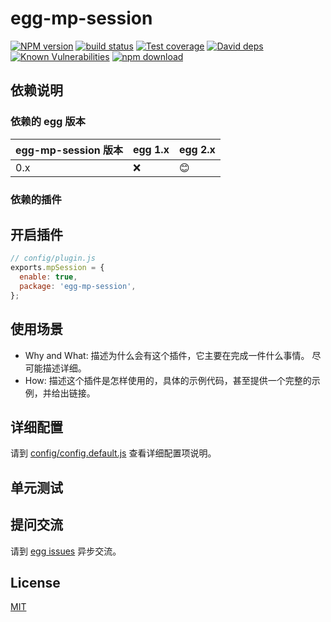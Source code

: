 # egg-mp-session

[![NPM version][npm-image]][npm-url]
[![build status][travis-image]][travis-url]
[![Test coverage][codecov-image]][codecov-url]
[![David deps][david-image]][david-url]
[![Known Vulnerabilities][snyk-image]][snyk-url]
[![npm download][download-image]][download-url]

[npm-image]: https://img.shields.io/npm/v/egg-mp-session.svg?style=flat-square
[npm-url]: https://npmjs.org/package/egg-mp-session
[travis-image]: https://img.shields.io/travis/eggjs/egg-mp-session.svg?style=flat-square
[travis-url]: https://travis-ci.org/eggjs/egg-mp-session
[codecov-image]: https://img.shields.io/codecov/c/github/eggjs/egg-mp-session.svg?style=flat-square
[codecov-url]: https://codecov.io/github/eggjs/egg-mp-session?branch=master
[david-image]: https://img.shields.io/david/eggjs/egg-mp-session.svg?style=flat-square
[david-url]: https://david-dm.org/eggjs/egg-mp-session
[snyk-image]: https://snyk.io/test/npm/egg-mp-session/badge.svg?style=flat-square
[snyk-url]: https://snyk.io/test/npm/egg-mp-session
[download-image]: https://img.shields.io/npm/dm/egg-mp-session.svg?style=flat-square
[download-url]: https://npmjs.org/package/egg-mp-session

<!--
Description here.
-->

## 依赖说明

### 依赖的 egg 版本

egg-mp-session 版本 | egg 1.x | egg 2.x
--- | --- | ---
0.x | ❌  | 😊

### 依赖的插件
<!--

如果有依赖其它插件，请在这里特别说明。如

- security
- multipart

-->

## 开启插件

```js
// config/plugin.js
exports.mpSession = {
  enable: true,
  package: 'egg-mp-session',
};
```

## 使用场景

- Why and What: 描述为什么会有这个插件，它主要在完成一件什么事情。
尽可能描述详细。
- How: 描述这个插件是怎样使用的，具体的示例代码，甚至提供一个完整的示例，并给出链接。

## 详细配置

请到 [config/config.default.js](config/config.default.js) 查看详细配置项说明。

## 单元测试

<!-- 描述如何在单元测试中使用此插件，例如 schedule 如何触发。无则省略。-->

## 提问交流

请到 [egg issues](https://github.com/eggjs/egg/issues) 异步交流。

## License

[MIT](LICENSE)
